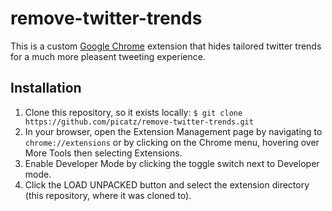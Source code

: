 # remove-twitter-trends

This is a custom [Google Chrome](https://www.google.com/chrome/) extension that hides tailored twitter trends for a much more pleasent tweeting experience.

## Installation

1. Clone this repository, so it exists locally: `$ git clone https://github.com/picatz/remove-twitter-trends.git`
2. In your browser, open the Extension Management page by navigating to `chrome://extensions` or by clicking on the Chrome menu, hovering over More Tools then selecting Extensions.
3. Enable Developer Mode by clicking the toggle switch next to Developer mode.
4. Click the LOAD UNPACKED button and select the extension directory (this repository, where it was cloned to).
